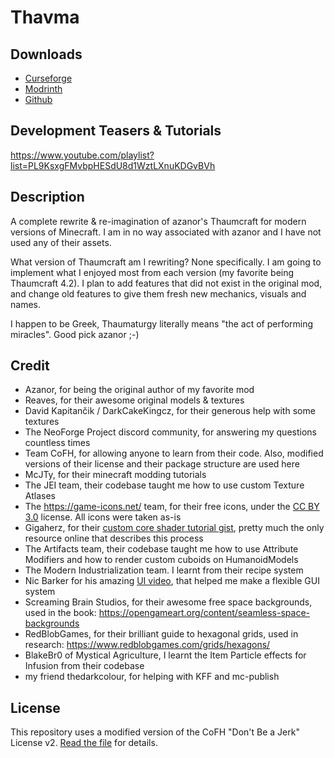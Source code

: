 # Thavma

## Downloads

- [Curseforge](https://www.curseforge.com/minecraft/mc-mods/thavma)
- [Modrinth](https://modrinth.com/mod/thavma)
- [Github](https://github.com/alegian/thavma/releases)

## Development Teasers & Tutorials

https://www.youtube.com/playlist?list=PL9KsxgFMvbpHESdU8d1WztLXnuKDGvBVh

## Description

A complete rewrite & re-imagination of azanor's Thaumcraft for modern versions of Minecraft.
I am in no way associated with azanor and I have not used any of their assets.

What version of Thaumcraft am I rewriting? None specifically. I am going to implement what
I enjoyed most from each version (my favorite being Thaumcraft 4.2). I plan to add
features that did not exist in the original mod, and change old features to give them
fresh new mechanics, visuals and names.

I happen to be Greek, Thaumaturgy literally means "the act of performing miracles".
Good pick azanor ;-)

## Credit

- Azanor, for being the original author of my favorite mod
- Reaves, for their awesome original models & textures
- David Kapitančik / DarkCakeKingcz, for their generous help with some textures
- The NeoForge Project discord community, for answering my questions countless times
- Team CoFH, for allowing anyone to learn from their code. Also, modified versions of their license and their package
  structure are used here
- McJTy, for their minecraft modding tutorials
- The JEI team, their codebase taught me how to use custom Texture Atlases
- The https://game-icons.net/ team, for their free icons, under
  the [CC BY 3.0](https://creativecommons.org/licenses/by/3.0/) license. All icons were taken as-is
- Gigaherz, for their [custom core shader tutorial gist](https://gist.github.com/gigaherz/b8756ff463541f07a644ef8f14cb10f5), pretty
  much the only resource online that describes this process
- The Artifacts team, their codebase taught me how to use Attribute Modifiers and how to render
  custom cuboids on HumanoidModels
- The Modern Industrialization team. I learnt from their recipe system
- Nic Barker for his amazing [UI video](https://youtu.be/by9lQvpvMIc), that helped me make a flexible GUI system
- Screaming Brain Studios, for their awesome free space backgrounds, used in the book: https://opengameart.org/content/seamless-space-backgrounds
- RedBlobGames, for their brilliant guide to hexagonal grids, used in research: https://www.redblobgames.com/grids/hexagons/
- BlakeBr0 of Mystical Agriculture, I learnt the Item Particle effects for Infusion from their codebase
- my friend thedarkcolour, for helping with KFF and mc-publish

## License

This repository uses a modified version of the CoFH "Don't Be a Jerk" License v2. [Read the file](LICENSE.md) for
details.
